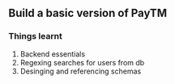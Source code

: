 
## Build a basic version of PayTM

### Things learnt
1. Backend essentials <br>
2. Regexing searches for users from db <br>
3. Desinging and referencing schemas <br>
